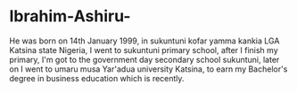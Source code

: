 # Ibrahim-Ashiru-
He was born on 14th January 1999,  in sukuntuni kofar yamma kankia LGA Katsina state Nigeria, I went to sukuntuni primary school, after I finish my primary, I'm got to the government day secondary school sukuntuni, later on I went to umaru musa Yar'adua university Katsina, to earn my Bachelor's degree in business education which is recently.
